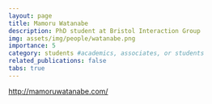 ```yaml
---
layout: page
title: Mamoru Watanabe
description: PhD student at Bristol Interaction Group
img: assets/img/people/watanabe.png
importance: 5
category: students #academics, associates, or students
related_publications: false
tabs: true
---
```


http://mamoruwatanabe.com/
